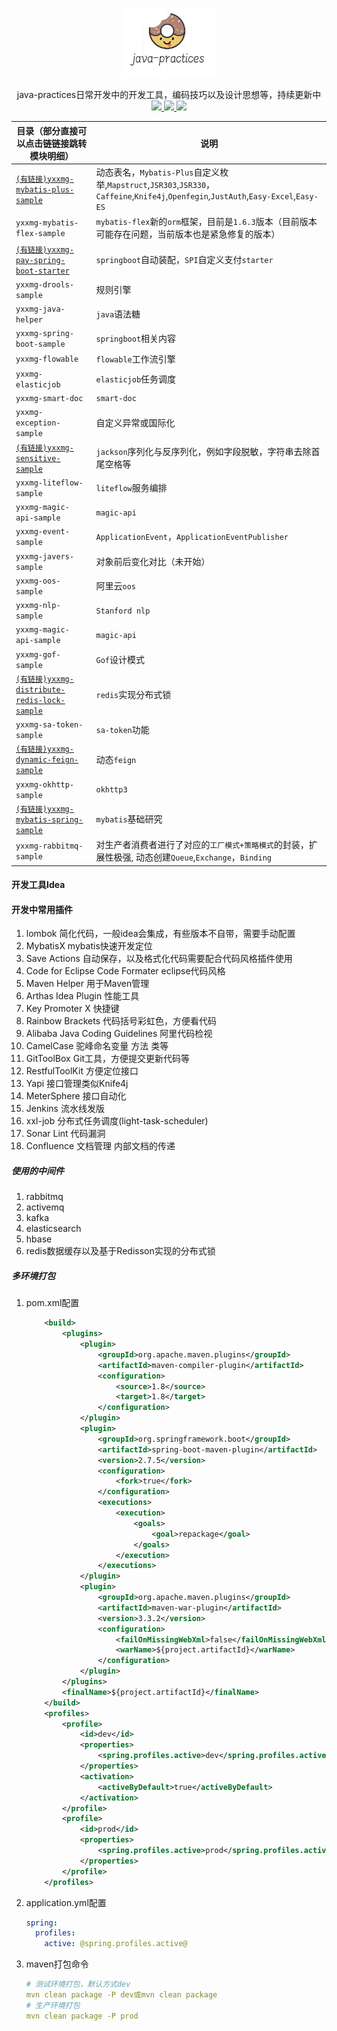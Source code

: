 <p align="center">
    <img src="images/logo.png" width="150">
    <p align="center">
    	java-practices日常开发中的开发工具，编码技巧以及设计思想等，持续更新中
    	<br>
    	<a href="http://www.apache.org/licenses/LICENSE-2.0.html">
      		<img src="http://img.shields.io/:license-apache-blue.svg" >
   		</a>
   		<a href="https://www.oracle.com/technetwork/java/javase/downloads">
      		<img src="https://img.shields.io/badge/JDK-1.8-green.svg" >
   		</a>        	  
    	<a href="https://gitee.com/youxiaxiaomage/java-practices/releases">
       		<img src="https://img.shields.io/badge/1.0.0-brightgreen.svg" >
     	</a>
    </p>    
</p>

| 目录（部分直接可以点击链链接跳转模块明细）                   | 说明                                                         |
| ------------------------------------------------------------ | ------------------------------------------------------------ |
| [`(有链接)yxxmg-mybatis-plus-sample`](./yxxmg-mybatis-plus-sample/readme.md) | 动态表名，`Mybatis-Plus`自定义枚举,`Mapstruct`,`JSR303`,`JSR330`，`Caffeine`,`Knife4j`,`Openfegin`,`JustAuth`,`Easy-Excel`,`Easy-ES` |
| `yxxmg-mybatis-flex-sample`                                  | `mybatis-flex`新的`orm`框架，目前是`1.6.3`版本（目前版本可能存在问题，当前版本也是紧急修复的版本） |
| [`(有链接)yxxmg-pay-spring-boot-starter`](./yxxmg-pay-spring-boot-starter/readme.md) | `springboot`自动装配，`SPI`自定义支付`starter`               |
| `yxxmg-drools-sample`                                        | 规则引擎                                                     |
| `yxxmg-java-helper`                                          | `java`语法糖                                                 |
| `yxxmg-spring-boot-sample`                                   | `springboot`相关内容                                         |
| `yxxmg-flowable`                                             | `flowable`工作流引擎                                         |
| `yxxmg-elasticjob`                                           | `elasticjob`任务调度                                         |
| `yxxmg-smart-doc`                                            | `smart-doc`                                                  |
| `yxxmg-exception-sample`                                     | 自定义异常或国际化                                           |
| [`(有链接)yxxmg-sensitive-sample`](./yxxmg-sensitive-sample/readme.md) | `jackson`序列化与反序列化，例如字段脱敏，字符串去除首尾空格等 |
| `yxxmg-liteflow-sample`                                      | `liteflow`服务编排                                           |
| `yxxmg-magic-api-sample`                                     | `magic-api`                                                  |
| `yxxmg-event-sample`                                         | `ApplicationEvent`，`ApplicationEventPublisher`              |
| `yxxmg-javers-sample`                                        | 对象前后变化对比（未开始）                                   |
| `yxxmg-oos-sample`                                           | 阿里云`oos`                                                  |
| `yxxmg-nlp-sample`                                           | `Stanford nlp`                                               |
| `yxxmg-magic-api-sample`                                     | `magic-api`                                                  |
| `yxxmg-gof-sample`                                           | `Gof`设计模式                                                |
| [`(有链接)yxxmg-distribute-redis-lock-sample`](./yxxmg-distribute-redis-lock-sample/readme.md) | `redis`实现分布式锁                                          |
| `yxxmg-sa-token-sample`                                      | `sa-token`功能                                               |
| [`(有链接)yxxmg-dynamic-feign-sample`](./yxxmg-dynamic-feign-sample/readme.md) | 动态`feign`                                                  |
| `yxxmg-okhttp-sample`                                        | `okhttp3`                                                    |
| [`(有链接)yxxmg-mybatis-spring-sample`](./yxxmg-mybatis-spring-sample/readme_zh.md) | `mybatis`基础研究                                            |
| `yxxmg-rabbitmq-sample`                                      | 对生产者消费者进行了对应的`工厂模式+策略模式`的封装，扩展性极强, 动态创建`Queue`,`Exchange`，`Binding` |

#### 开发工具Idea

#### 开发中常用插件

1. lombok 简化代码，一般idea会集成，有些版本不自带，需要手动配置
2. MybatisX mybatis快速开发定位
3. Save Actions 自动保存，以及格式化代码需要配合代码风格插件使用
4. Code for Eclipse Code Formater eclipse代码风格
5. Maven Helper 用于Maven管理
6. Arthas Idea Plugin 性能工具
7. Key Promoter X 快捷键
8. Rainbow Brackets 代码括号彩虹色，方便看代码
9. Alibaba Java Coding Guidelines 阿里代码检视
10. CamelCase 驼峰命名变量 方法 类等
11. GitToolBox Git工具，方便提交更新代码等
12. RestfulToolKit 方便定位接口
13. Yapi 接口管理类似Knife4j
14. MeterSphere 接口自动化
15. Jenkins 流水线发版
16. xxl-job 分布式任务调度(light-task-scheduler)
17. Sonar Lint 代码漏洞
18. Confluence 文档管理 内部文档的传递

##### 使用的中间件

1. rabbitmq
2. activemq
3. kafka
4. elasticsearch
5. hbase
6. redis数据缓存以及基于Redisson实现的分布式锁

##### 多环境打包

1. pom.xml配置

   ```xml
       <build>
           <plugins>
               <plugin>
                   <groupId>org.apache.maven.plugins</groupId>
                   <artifactId>maven-compiler-plugin</artifactId>
                   <configuration>
                       <source>1.8</source>
                       <target>1.8</target>
                   </configuration>
               </plugin>
               <plugin>
                   <groupId>org.springframework.boot</groupId>
                   <artifactId>spring-boot-maven-plugin</artifactId>
                   <version>2.7.5</version>
                   <configuration>
                       <fork>true</fork>
                   </configuration>
                   <executions>
                       <execution>
                           <goals>
                               <goal>repackage</goal>
                           </goals>
                       </execution>
                   </executions>
               </plugin>
               <plugin>
                   <groupId>org.apache.maven.plugins</groupId>
                   <artifactId>maven-war-plugin</artifactId>
                   <version>3.3.2</version>
                   <configuration>
                       <failOnMissingWebXml>false</failOnMissingWebXml>
                       <warName>${project.artifactId}</warName>
                   </configuration>
               </plugin>
           </plugins>
           <finalName>${project.artifactId}</finalName>
       </build>
       <profiles>
           <profile>
               <id>dev</id>
               <properties>
                   <spring.profiles.active>dev</spring.profiles.active>
               </properties>
               <activation>
                   <activeByDefault>true</activeByDefault>
               </activation>
           </profile>
           <profile>
               <id>prod</id>
               <properties>
                   <spring.profiles.active>prod</spring.profiles.active>
               </properties>
           </profile>
       </profiles>
   ```

2. application.yml配置

   ```yaml
   spring:
     profiles:
       active: @spring.profiles.active@
   ```

3. maven打包命令

   ```yaml
   # 测试环境打包，默认方式dev
   mvn clean package -P dev或mvn clean package
   # 生产环境打包
   mvn clean package -P prod
   ```

